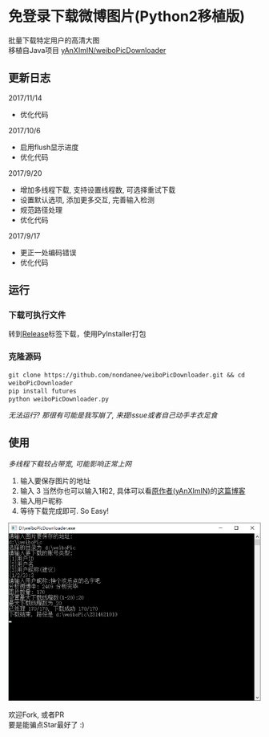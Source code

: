 # 免登录下载微博图片(Python2移植版)

批量下载特定用户的高清大图  
移植自Java项目 [yAnXImIN/weiboPicDownloader](https://github.com/yAnXImIN/weiboPicDownloader)

## 更新日志

2017/11/14  
- 优化代码

2017/10/6  
- 启用flush显示进度
- 优化代码

2017/9/20  
- 增加多线程下载, 支持设置线程数, 可选择重试下载
- 设置默认选项, 添加更多交互, 完善输入检测
- 规范路径处理
- 优化代码

2017/9/17  
- 更正一处编码错误
- 优化代码  

## 运行

### 下载可执行文件
转到[Release](https://github.com/nondanee/weiboPicDownloader/releases)标签下载，使用PyInstaller打包

### 克隆源码
```
git clone https://github.com/nondanee/weiboPicDownloader.git && cd weiboPicDownloader
pip install futures
python weiboPicDownloader.py
```
*无法运行? 那很有可能是我写崩了, 来提issue或者自己动手丰衣足食*

## 使用

*多线程下载较占带宽, 可能影响正常上网*

1. 输入要保存图片的地址
2. 输入 3 当然你也可以输入1和2, 具体可以看[原作者(yAnXImIN)](https://github.com/yAnXImIN/)的[这篇博客](http://blog.yanximin.site/2017/09/05/weibo-userid-containerid/)
3. 输入用户昵称
4. 等待下载完成即可. So Easy!


![show](show/screenshot.png)

欢迎Fork, 或者PR  
要是能骗点Star最好了 :)  
